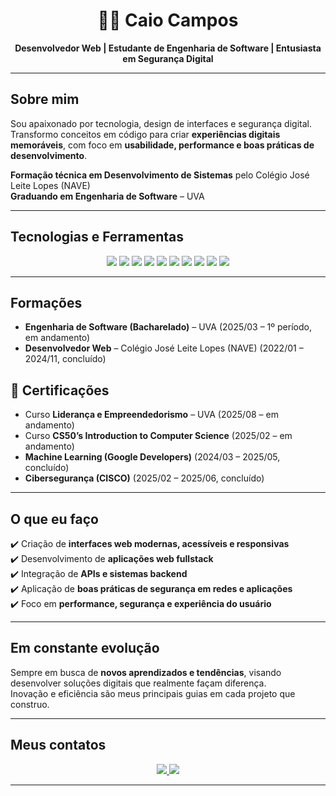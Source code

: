 <h1 align="center">👨‍💻 Caio Campos</h1>
<p align="center">
  <b>Desenvolvedor Web | Estudante de Engenharia de Software | Entusiasta em Segurança Digital</b>
</p>

---

##  Sobre mim  
Sou apaixonado por tecnologia, design de interfaces e segurança digital.  
Transformo conceitos em código para criar **experiências digitais memoráveis**, com foco em **usabilidade, performance e boas práticas de desenvolvimento**.  

 **Formação técnica em Desenvolvimento de Sistemas** pelo Colégio José Leite Lopes (NAVE)  
 **Graduando em Engenharia de Software** – UVA  

---

##  Tecnologias e Ferramentas  

<p align="center">
  <img src="https://img.shields.io/badge/Python-000000?style=for-the-badge&logo=python&logoColor=3776AB&logoWidth=25"/>
  <img src="https://img.shields.io/badge/HTML5-000000?style=for-the-badge&logo=html5&logoColor=E34F26&logoWidth=25"/>
  <img src="https://img.shields.io/badge/CSS3-000000?style=for-the-badge&logo=css3&logoColor=1572B6&logoWidth=25"/>
  <img src="https://img.shields.io/badge/JavaScript-000000?style=for-the-badge&logo=javascript&logoColor=F7DF1E&logoWidth=25"/>
  <img src="https://img.shields.io/badge/TypeScript-000000?style=for-the-badge&logo=typescript&logoColor=3178C6&logoWidth=25"/>
  <img src="https://img.shields.io/badge/React-000000?style=for-the-badge&logo=react&logoColor=61DAFB&logoWidth=25"/>
  <img src="https://img.shields.io/badge/Node.js-000000?style=for-the-badge&logo=nodedotjs&logoColor=339933&logoWidth=25"/>
  <img src="https://img.shields.io/badge/MySQL-000000?style=for-the-badge&logo=mysql&logoColor=4479A1&logoWidth=25"/>
  <img src="https://img.shields.io/badge/Git-000000?style=for-the-badge&logo=git&logoColor=F05032&logoWidth=25"/>
  <img src="https://img.shields.io/badge/GitHub-000000?style=for-the-badge&logo=github&logoColor=FFFFFF&logoWidth=25"/>
</p>

---

##  Formações  
- **Engenharia de Software (Bacharelado)** – UVA (2025/03 – 1º período, em andamento)  
- **Desenvolvedor Web** – Colégio José Leite Lopes (NAVE) (2022/01 – 2024/11, concluído)  

## 📜 Certificações  
- Curso **Liderança e Empreendedorismo** – UVA (2025/08 – em andamento)  
- Curso **CS50’s Introduction to Computer Science** (2025/02 – em andamento)  
- **Machine Learning (Google Developers)** (2024/03 – 2025/05, concluído)  
- **Cibersegurança (CISCO)** (2025/02 – 2025/06, concluído)  

---

##  O que eu faço  
✔️ Criação de **interfaces web modernas, acessíveis e responsivas**  
✔️ Desenvolvimento de **aplicações web fullstack**  
✔️ Integração de **APIs e sistemas backend**  
✔️ Aplicação de **boas práticas de segurança em redes e aplicações**  
✔️ Foco em **performance, segurança e experiência do usuário**  

---

## Em constante evolução  
Sempre em busca de **novos aprendizados e tendências**, visando desenvolver soluções digitais que realmente façam diferença.  
Inovação e eficiência são meus principais guias em cada projeto que construo.  

---

##  Meus contatos  

<p align="center">
  <a href="https://www.linkedin.com/in/caio-ds-campos">
    <img src="https://img.shields.io/badge/LinkedIn-0077B5?style=for-the-badge&logo=linkedin&logoColor=white"/>
  </a>
  <a href="mailto:caiocampos1009@gmail.com">
    <img src="https://img.shields.io/badge/Email-caiocampos1009%40gmail.com-red?style=for-the-badge&logo=gmail&logoColor=white"/>
  </a>
</p>

---


